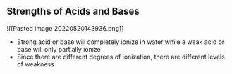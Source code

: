 ## Strengths of Acids and Bases
![[Pasted image 20220520143936.png]]
- Strong acid or base will completely ionize in water while a weak acid or base will only partially ionize
- Since there are different degrees of ionization, there are different levels of weakness